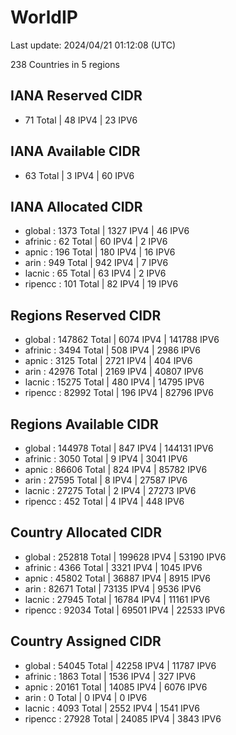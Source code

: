 # WorldIP

Last update: 2024/04/21 01:12:08 (UTC)

238 Countries in 5 regions

## IANA Reserved CIDR

- 71 Total | 48 IPV4 | 23 IPV6

## IANA Available CIDR

- 63 Total | 3 IPV4 | 60 IPV6

## IANA Allocated CIDR

- global : 1373 Total | 1327 IPV4 | 46 IPV6
- afrinic : 62 Total | 60 IPV4 | 2 IPV6
- apnic : 196 Total | 180 IPV4 | 16 IPV6
- arin : 949 Total | 942 IPV4 | 7 IPV6
- lacnic : 65 Total | 63 IPV4 | 2 IPV6
- ripencc : 101 Total | 82 IPV4 | 19 IPV6

## Regions Reserved CIDR

- global : 147862 Total | 6074 IPV4 | 141788 IPV6
- afrinic : 3494 Total | 508 IPV4 | 2986 IPV6
- apnic : 3125 Total | 2721 IPV4 | 404 IPV6
- arin : 42976 Total | 2169 IPV4 | 40807 IPV6
- lacnic : 15275 Total | 480 IPV4 | 14795 IPV6
- ripencc : 82992 Total | 196 IPV4 | 82796 IPV6

## Regions Available CIDR

- global : 144978 Total | 847 IPV4 | 144131 IPV6
- afrinic : 3050 Total | 9 IPV4 | 3041 IPV6
- apnic : 86606 Total | 824 IPV4 | 85782 IPV6
- arin : 27595 Total | 8 IPV4 | 27587 IPV6
- lacnic : 27275 Total | 2 IPV4 | 27273 IPV6
- ripencc : 452 Total | 4 IPV4 | 448 IPV6

## Country Allocated CIDR

- global : 252818 Total | 199628 IPV4 | 53190 IPV6
- afrinic : 4366 Total | 3321 IPV4 | 1045 IPV6
- apnic : 45802 Total | 36887 IPV4 | 8915 IPV6
- arin : 82671 Total | 73135 IPV4 | 9536 IPV6
- lacnic : 27945 Total | 16784 IPV4 | 11161 IPV6
- ripencc : 92034 Total | 69501 IPV4 | 22533 IPV6

## Country Assigned CIDR

- global : 54045 Total | 42258 IPV4 | 11787 IPV6
- afrinic : 1863 Total | 1536 IPV4 | 327 IPV6
- apnic : 20161 Total | 14085 IPV4 | 6076 IPV6
- arin : 0 Total | 0 IPV4 | 0 IPV6
- lacnic : 4093 Total | 2552 IPV4 | 1541 IPV6
- ripencc : 27928 Total | 24085 IPV4 | 3843 IPV6
